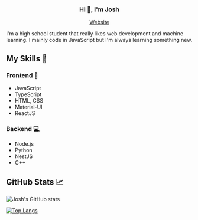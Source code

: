 <h3 align="center">Hi 👋, I'm Josh</h1>
<p align="center">
  <a href="https://joshchen984.github.io/">Website</a>
</p>
<p>I'm a high school student that really likes web development and machine learning. I mainly code in JavaScript but I'm always learning something new.</h3>

## My Skills :crystal_ball:
### Frontend :eyes:
- JavaScript
- TypeScript
- HTML, CSS
- Material-UI
- ReactJS
### Backend :computer:
- Node.js
- Python
- NestJS
- C++

## GitHub Stats :chart_with_upwards_trend:
![Josh's GitHub stats](https://github-readme-stats.vercel.app/api?username=joshchen984&count_private=true&theme=tokyonight)

[![Top Langs](https://github-readme-stats.vercel.app/api/top-langs/?username=joshchen984&theme=tokyonight)](https://github.com/anuraghazra/github-readme-stats)
